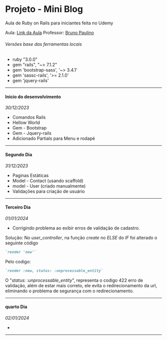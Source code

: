 # Projeto - Mini Blog

Aula de Ruby on Rails para iniciantes feita no Udemy

Aula: [Link da Aula](https://www.udemy.com/course/ruby-on-rails-5-na-pratica/learn/lecture/12372964#overview)
Professor: [Bruno Paulino](https://www.udemy.com/user/brunopaulino/)

###### Versões base das ferramentas locais

* ruby "3.0.0"
* gem "rails", "~> 7.1.2"
* gem 'bootstrap-sass', '~> 3.4.1'
* gem 'sassc-rails', '>= 2.1.0'
* gem 'jquery-rails'

---

#### Inicio do desenvolvimento

_30/12/2023_

* Comandos Rails
* Hellow World
* Gem - Bootstrap
* Gem - Jquery-rails
* Adicionado Partials para Menu e rodapé

---

#### Segundo Dia

_31/12/2023_

* Paginas Estáticas
* Model - Contact (usando scaffold)
* model - User (criado manualmente)
* Validações para criação de usuário

---

#### Terceiro Dia

_01/01/2024_

* Corrigindo problema ao exibir erros de validação de cadastro.

Solução:
No _user_controller_, na função _create_ no _ELSE_ do _IF_ foi alterado o seguinte código

```ruby
`render 'new'`
```

Pelo codigo:

```ruby
`render :new, status: :unprocessable_entity`
```

O "_status: :unprocessable_entity_", representa o codigo 422 erro de validação,  além de estar mais correto, ele evita o redirecionamento da url, eliminando o problema de segurança com o redirecionamento.

---

#### quarto Dia

_02/01/2024_

* 

---